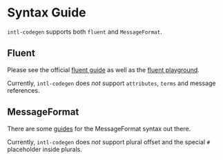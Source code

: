 # Syntax Guide

`intl-codegen` supports both `fluent` and `MessageFormat`.

## Fluent

Please see the official [fluent guide](https://projectfluent.org/fluent/guide/)
as well as the [fluent playground](https://projectfluent.org/play/).

Currently, `intl-codegen` does _not_ support `attributes`, `terms` and
message references.

## MessageFormat

There are some [guides](https://formatjs.io/guides/message-syntax/) for the
MessageFormat syntax out there.

Currently, `intl-codegen` does _not_ support plural offset and the special `#`
placeholder inside plurals.
